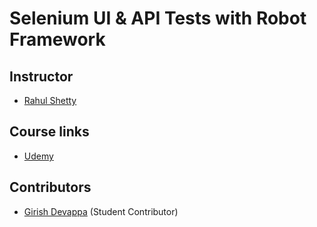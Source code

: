 # Selenium UI & API Tests with Robot Framework

## Instructor
- [Rahul Shetty](https://www.udemy.com/course/robot-framework-with-python-selenium/?couponCode=ST15MT31224#instructor-1)

## Course links
- [Udemy](https://www.udemy.com/course/robot-framework-with-python-selenium/?couponCode=ST15MT31224)

## Contributors
- [Girish Devappa](https://github.com/giri81) (Student Contributor)
